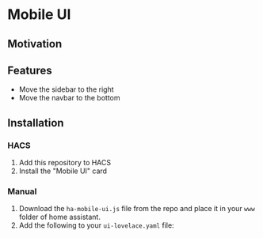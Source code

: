 # Mobile UI

## Motivation

## Features
* Move the sidebar to the right
* Move the navbar to the bottom

## Installation

### HACS

1. Add this repository to HACS
2. Install the "Mobile UI" card

### Manual

1. Download the `ha-mobile-ui.js` file from the repo and place it in your `www` folder of home assistant.
2. Add the following to your `ui-lovelace.yaml` file:
